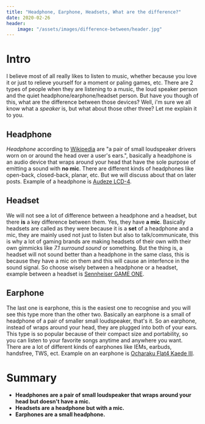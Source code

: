 ```yaml
---
title: "Headphone, Earphone, Headsets, What are the difference?"
date: 2020-02-26
header:
    image: "/assets/images/difference-between/header.jpg"
---
```


# Intro

I believe most of all really likes to listen to music, whether because you love it or just to relieve yourself for a moment or paling games, etc. There are 2 types of people when they are listening to a music, the loud speaker person and the quiet headphone/earphone/headset person. But have you though of this, what are the difference between those devices? Well, i'm sure we all know what a *speaker* is, but what about those other three? Let me explain it to you.

## Headphone

*Headphone* according to [Wikipedia](https://en.wikipedia.org/wiki/Headphones) are "a pair of small loudspeaker drivers worn on or around the head over a user's ears.", basically a headphone is an audio device that wraps around your head that have the sole purpose of emitting a sound with **no mic**. There are different kinds of headphones like open-back, closed-back, planar, etc. But we will discuss about that on later posts. Example of a headphone is [Audeze LCD-4](https://cdn.shopify.com/s/files/1/3013/1908/products/LCD-4_Updated_2019_4471x4471_2000x.jpg?v=1567639742).

## Headset

We will not see a lot of difference between a headphone and a headset, but there **is** a key difference between them. Yes, they have **a mic**. Basically headsets are called as they were because it is a **set** of a headphone and a mic, they are mainly used not just to listen but also to talk/communicate, this is why a lot of gaming brands are making headsets of their own with their own gimmicks like *7.1 surround sound* or something. But the thing is, a headset will not sound better than a headphone in the same class, this is because they have a mic on them and this will cause an interfence in the sound signal. So choose wisely between a headphone or a headset, example between a headset is [Sennheiser GAME ONE](https://assets.sennheiser.com/img/12865/product_detail_x2_desktop_GAME-ONE_thmbnl.jpg).

## Earphone

The last one is earphone, this is the easiest one to recognise and you will see this type more than the other two. Basically an earphone is a small of headphone of a pair of smaller small loudspeaker, that's it. So an earphone, instead of wraps around your head, they are plugged into both of your ears. This type is so popular because of their compact size and portability, so you can listen to your favorite songs anytime and anywhere you want. There are a lot of different kinds of earphones like IEMs, earbuds, handsfree, TWS, ect. Example on an earphone is [Ocharaku Flat4 Kaede III](http://ocharaku.jp/sound/wp-content/themes/soundcustomize/images/service/flat4-kaede3_p1.jpg).

# Summary

* **Headphones are a pair of small loudspeaker that wraps around your head but doesn't have a mic.**
* **Headsets are a headphone but with a mic.**
* **Earphones are a small headphone.**
